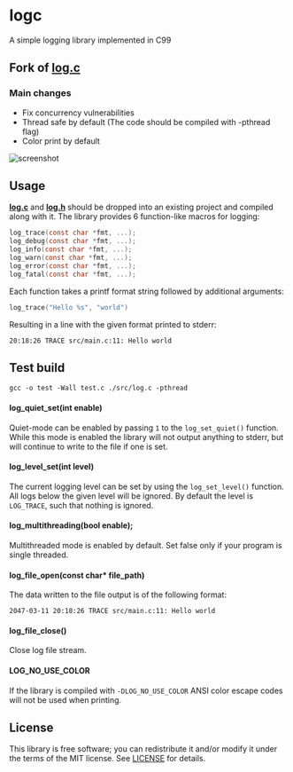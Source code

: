 # logc
A simple logging library implemented in C99

## Fork of [log.c](https://github.com/rxi/log.c)
### Main changes
- Fix concurrency vulnerabilities
- Thread safe by default (The code should be compiled with -pthread flag)
- Color print by default

![screenshot](https://cloud.githubusercontent.com/assets/3920290/23831970/a2415e96-0723-11e7-9886-f8f5d2de60fe.png)


## Usage
**[log.c](src/log.c?raw=1)** and **[log.h](src/log.h?raw=1)** should be dropped
into an existing project and compiled along with it. The library provides 6
function-like macros for logging:

```c
log_trace(const char *fmt, ...);
log_debug(const char *fmt, ...);
log_info(const char *fmt, ...);
log_warn(const char *fmt, ...);
log_error(const char *fmt, ...);
log_fatal(const char *fmt, ...);
```

Each function takes a printf format string followed by additional arguments:

```c
log_trace("Hello %s", "world")
```

Resulting in a line with the given format printed to stderr:

```
20:18:26 TRACE src/main.c:11: Hello world
```

## Test build
```
gcc -o test -Wall test.c ./src/log.c -pthread
```

#### log_quiet_set(int enable)
Quiet-mode can be enabled by passing `1` to the `log_set_quiet()` function.
While this mode is enabled the library will not output anything to stderr, but
will continue to write to the file if one is set.


#### log_level_set(int level)
The current logging level can be set by using the `log_set_level()` function.
All logs below the given level will be ignored. By default the level is
`LOG_TRACE`, such that nothing is ignored.

#### log_multithreading(bool enable);
Multithreaded mode is enabled by default.
Set false only if your program is single threaded.

#### log_file_open(const char* file_path)
The data written to the file output is of the following format:

```
2047-03-11 20:18:26 TRACE src/main.c:11: Hello world
```

#### log_file_close()
Close log file stream.

#### LOG_NO_USE_COLOR
If the library is compiled with `-DLOG_NO_USE_COLOR` ANSI color escape codes will
not be used when printing.


## License
This library is free software; you can redistribute it and/or modify it under
the terms of the MIT license. See [LICENSE](LICENSE) for details.
